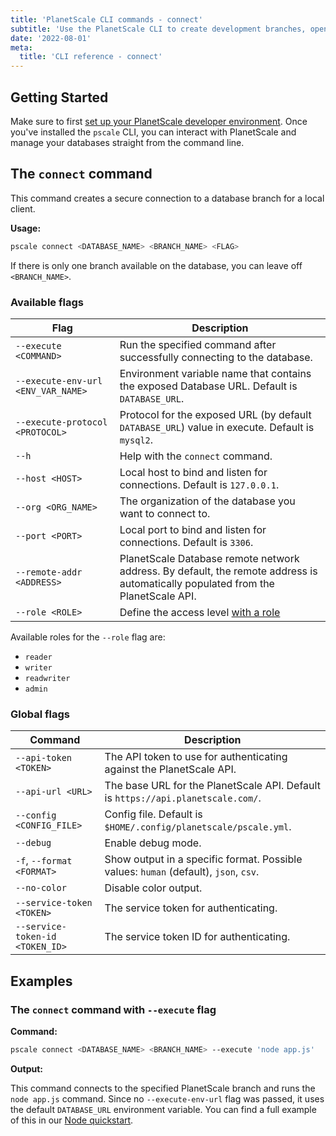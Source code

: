 ```yaml
---
title: 'PlanetScale CLI commands - connect'
subtitle: 'Use the PlanetScale CLI to create development branches, open deploy requests, and make non-blocking schema changes directly from your terminal.'
date: '2022-08-01'
meta:
  title: 'CLI reference - connect'
---
```


## Getting Started

Make sure to first [set up your PlanetScale developer environment](/docs/concepts/planetscale-environment-setup). Once you've installed the `pscale` CLI, you can interact with PlanetScale and manage your databases straight from the command line.

## The `connect` command

This command creates a secure connection to a database branch for a local client.

**Usage:**

```bash
pscale connect <DATABASE_NAME> <BRANCH_NAME> <FLAG>
```

If there is only one branch available on the database, you can leave off `<BRANCH_NAME>`.

### Available flags

| **Flag** | **Description** |
| --- | --- |
| `--execute <COMMAND>` | Run the specified command after successfully connecting to the database. |
| `--execute-env-url <ENV_VAR_NAME>` | Environment variable name that contains the exposed Database URL. Default is `DATABASE_URL`. |
| `--execute-protocol <PROTOCOL>` | Protocol for the exposed URL (by default `DATABASE_URL`) value in execute. Default is `mysql2`. |
| `--h` | Help with the `connect` command. |
| `--host <HOST>` | Local host to bind and listen for connections. Default is `127.0.0.1`. |
| `--org <ORG_NAME>` | The organization of the database you want to connect to. |
| `--port <PORT>` | Local port to bind and listen for connections. Default is `3306`. |
| `--remote-addr <ADDRESS>` | PlanetScale Database remote network address. By default, the remote address is automatically populated from the PlanetScale API. |
| `--role <ROLE>` | Define the access level [with a role](/docs/concepts/password-roles) |

Available roles for the `--role` flag are:

- `reader`
- `writer`
- `readwriter`
- `admin`

### Global flags

| **Command** | **Description** |
| --- | --- |
| `--api-token <TOKEN>` | The API token to use for authenticating against the PlanetScale API. |
| `--api-url <URL>` | The base URL for the PlanetScale API. Default is `https://api.planetscale.com/`. |
| `--config <CONFIG_FILE>` | Config file. Default is `$HOME/.config/planetscale/pscale.yml`. |
| `--debug` | Enable debug mode. |
| `-f`, `--format <FORMAT>` | Show output in a specific format. Possible values: `human` (default), `json`, `csv`. |
| `--no-color` | Disable color output. |
| `--service-token <TOKEN>` | The service token for authenticating. |
| `--service-token-id <TOKEN_ID>` | The service token ID for authenticating. |

## Examples

### The `connect` command with `--execute` flag

**Command:**

```bash
pscale connect <DATABASE_NAME> <BRANCH_NAME> --execute 'node app.js'
```

**Output:**

This command connects to the specified PlanetScale branch and runs the `node app.js` command. Since no `--execute-env-url` flag was passed, it uses the default `DATABASE_URL` environment variable. You can find a full example of this in our [Node quickstart](/docs/tutorials/connect-nodejs-app).
